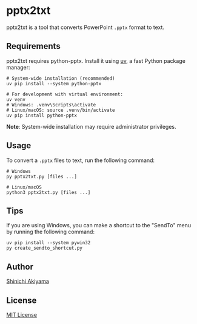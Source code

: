 pptx2txt
========

pptx2txt is a tool that converts PowerPoint `.pptx` format to text.

Requirements
------------

pptx2txt requires python-pptx. Install it using [uv](https://github.com/astral-sh/uv), a fast Python package manager:

```console
# System-wide installation (recommended)
uv pip install --system python-pptx

# For development with virtual environment:
uv venv
# Windows: .venv\Scripts\activate
# Linux/macOS: source .venv/bin/activate
uv pip install python-pptx
```

**Note**: System-wide installation may require administrator privileges.

Usage
-----

To convert a `.pptx` files to text, run the following command:

```console
# Windows
py pptx2txt.py [files ...]

# Linux/macOS
python3 pptx2txt.py [files ...]
```

Tips
----

If you are using Windows, you can make a shortcut to the "SendTo" menu by running the following command:

```console
uv pip install --system pywin32
py create_sendto_shortcut.py
```

Author
------

[Shinichi Akiyama](https://github.com/shakiyam)

License
-------

[MIT License](https://opensource.org/licenses/mit)
